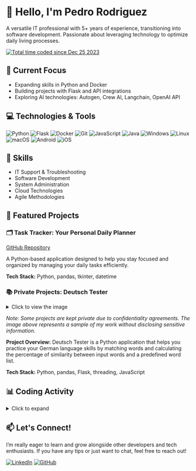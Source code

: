 # 👋 Hello, I'm Pedro Rodriguez

A versatile IT professional with 5+ years of experience, transitioning into software development. Passionate about leveraging technology to optimize daily living processes.

<a href="https://wakatime.com/@018ca161-c839-40b8-923b-d2ef749cd082">
  <img src="https://wakatime.com/badge/user/018ca161-c839-40b8-923b-d2ef749cd082.svg" alt="Total time coded since Dec 25 2023" />
</a>

## 🚀 Current Focus
- Expanding skills in Python and Docker
- Building projects with Flask and API integrations
- Exploring AI technologies: Autogen, Crew AI, Langchain, OpenAI API


## 💻 Technologies & Tools
![Python](https://img.shields.io/badge/-Python-3776AB?style=flat-square&logo=python&logoColor=white)
![Flask](https://img.shields.io/badge/-Flask-000000?style=flat-square&logo=flask&logoColor=white)
![Docker](https://img.shields.io/badge/-Docker-2496ED?style=flat-square&logo=docker&logoColor=white)
![Git](https://img.shields.io/badge/-Git-F05032?style=flat-square&logo=git&logoColor=white)
![JavaScript](https://img.shields.io/badge/-JavaScript-F7DF1E?style=flat-square&logo=javascript&logoColor=black)
![Java](https://img.shields.io/badge/-Java-007396?style=flat-square&logo=java&logoColor=white)
![Windows](https://img.shields.io/badge/-Windows-0078D6?style=flat-square&logo=windows&logoColor=white)
![Linux](https://img.shields.io/badge/-Linux-FCC624?style=flat-square&logo=linux&logoColor=black)
![macOS](https://img.shields.io/badge/-macOS-000000?style=flat-square&logo=apple&logoColor=white)
![Android](https://img.shields.io/badge/-Android-3DDC84?style=flat-square&logo=android&logoColor=white)
![iOS](https://img.shields.io/badge/-iOS-000000?style=flat-square&logo=apple&logoColor=white)


## 🔧 Skills
- IT Support & Troubleshooting
- Software Development
- System Administration
- Cloud Technologies
- Agile Methodologies

## 🌟 Featured Projects

### 🗂️ Task Tracker: Your Personal Daily Planner
[GitHub Repository](https://github.com/pedx-ko/DailyDrive)

A Python-based application designed to help you stay focused and organized by managing your daily tasks efficiently.

**Tech Stack:** Python, pandas, tkinter, datetime

### 📚 Private Projects: Deutsch Tester
<details>
<summary>Click to view the image</summary>

<img src="https://drive.google.com/uc?id=14uCFWYraq7ScxsPBrLYOAG5ssMDAzZjK" style="max-width: 100%; height: auto;">

</details>

*Note: Some projects are kept private due to confidentiality agreements. The image above represents a sample of my work without disclosing sensitive information.*

**Project Overview:**
Deutsch Tester is a Python application that helps you practice your German language skills by matching words and calculating the percentage of similarity between input words and a predefined word list.

**Tech Stack:** Python, pandas, Flask, threading, JavaScript



## 📊 Coding Activity

<details>
<summary>Click to expand</summary>

<div style="width: 400px; overflow: hidden;">
    <img src="https://wakatime.com/share/@018ca161-c839-40b8-923b-d2ef749cd082/4a86c2e8-bb35-4206-84b4-2a9da9d83687.svg" style="max-width: 100%; height: auto;">
</div>

</details>


## 📫 Let's Connect!
I’m really eager to learn and grow alongside other developers and tech enthusiasts. If you have any tips or just want to chat, feel free to reach out!


[![LinkedIn](https://img.shields.io/badge/-LinkedIn-0077B5?style=flat-square&logo=LinkedIn&logoColor=white)](https://www.linkedin.com/in/pdar2)
[![GitHub](https://img.shields.io/badge/-GitHub-181717?style=flat-square&logo=GitHub&logoColor=white)](https://github.com/pedx-ko)
